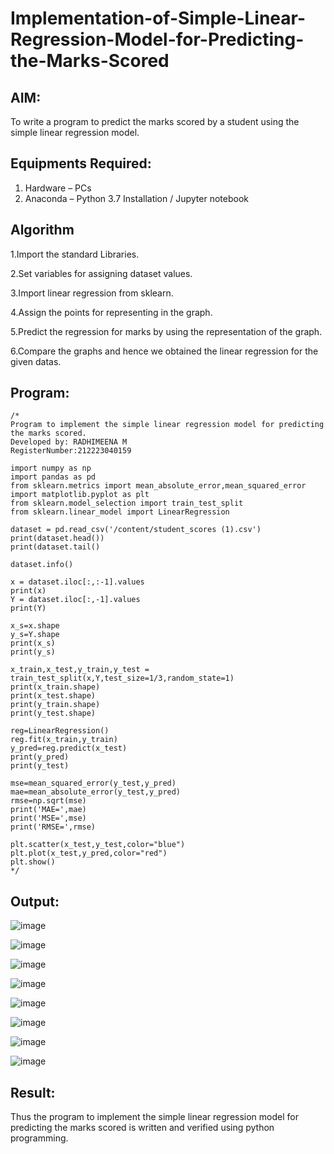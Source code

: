 # Implementation-of-Simple-Linear-Regression-Model-for-Predicting-the-Marks-Scored

## AIM:
To write a program to predict the marks scored by a student using the simple linear regression model.

## Equipments Required:
1. Hardware – PCs
2. Anaconda – Python 3.7 Installation / Jupyter notebook

## Algorithm
1.Import the standard Libraries.

2.Set variables for assigning dataset values.

3.Import linear regression from sklearn.

4.Assign the points for representing in the graph.

5.Predict the regression for marks by using the representation of the graph.

6.Compare the graphs and hence we obtained the linear regression for the given datas.
## Program:
```
/*
Program to implement the simple linear regression model for predicting the marks scored.
Developed by: RADHIMEENA M
RegisterNumber:212223040159

import numpy as np
import pandas as pd
from sklearn.metrics import mean_absolute_error,mean_squared_error
import matplotlib.pyplot as plt
from sklearn.model_selection import train_test_split
from sklearn.linear_model import LinearRegression

dataset = pd.read_csv('/content/student_scores (1).csv')
print(dataset.head())
print(dataset.tail()

dataset.info()

x = dataset.iloc[:,:-1].values
print(x)
Y = dataset.iloc[:,-1].values
print(Y)

x_s=x.shape
y_s=Y.shape
print(x_s)
print(y_s)

x_train,x_test,y_train,y_test = train_test_split(x,Y,test_size=1/3,random_state=1)
print(x_train.shape)
print(x_test.shape)
print(y_train.shape)
print(y_test.shape)

reg=LinearRegression()
reg.fit(x_train,y_train)
y_pred=reg.predict(x_test)
print(y_pred)
print(y_test)

mse=mean_squared_error(y_test,y_pred)
mae=mean_absolute_error(y_test,y_pred)
rmse=np.sqrt(mse)
print('MAE=',mae)
print('MSE=',mse)
print('RMSE=',rmse)

plt.scatter(x_test,y_test,color="blue")
plt.plot(x_test,y_pred,color="red")
plt.show()
*/
```

## Output:
![image](https://github.com/user-attachments/assets/2ef66e64-21cf-41e7-bcbc-001f7e7c01cb)

 ![image](https://github.com/user-attachments/assets/48c59365-11c8-4580-a227-dbf96ab42793)
 
![image](https://github.com/user-attachments/assets/69d36bb4-5ff3-45f8-a48f-a48ddbda7caa)

![image](https://github.com/user-attachments/assets/70e3b7de-c4d5-435f-98cd-91e49431946d)

![image](https://github.com/user-attachments/assets/81ff4052-f962-4822-9659-a4266a65e78f)

![image](https://github.com/user-attachments/assets/b0c6b1e8-f3e7-47e6-b9d8-1c5df7dd56c0)

![image](https://github.com/user-attachments/assets/92873fec-d698-43a7-a911-371dcfeb773d)

![image](https://github.com/user-attachments/assets/2272554a-3bc1-455d-99df-095426756366)



## Result:
Thus the program to implement the simple linear regression model for predicting the marks scored is written and verified using python programming.
